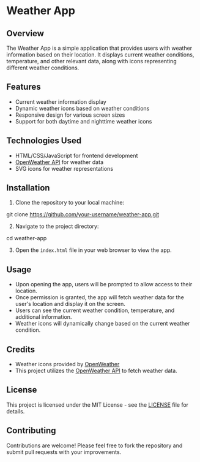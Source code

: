 # Weather App

## Overview
The Weather App is a simple application that provides users with weather information based on their location. It displays current weather conditions, temperature, and other relevant data, along with icons representing different weather conditions.

## Features
- Current weather information display
- Dynamic weather icons based on weather conditions
- Responsive design for various screen sizes
- Support for both daytime and nighttime weather icons

## Technologies Used
- HTML/CSS/JavaScript for frontend development
- [OpenWeather API](https://openweathermap.org/api) for weather data
- SVG icons for weather representations

## Installation
1. Clone the repository to your local machine:

git clone https://github.com/your-username/weather-app.git

2. Navigate to the project directory:

cd weather-app

3. Open the `index.html` file in your web browser to view the app.

## Usage
- Upon opening the app, users will be prompted to allow access to their location.
- Once permission is granted, the app will fetch weather data for the user's location and display it on the screen.
- Users can see the current weather condition, temperature, and additional information.
- Weather icons will dynamically change based on the current weather condition.

## Credits
- Weather icons provided by [OpenWeather](https://openweathermap.org/weather-conditions)
- This project utilizes the [OpenWeather API](https://openweathermap.org/api) to fetch weather data.

## License
This project is licensed under the MIT License - see the [LICENSE](LICENSE) file for details.

## Contributing
Contributions are welcome! Please feel free to fork the repository and submit pull requests with your improvements.
